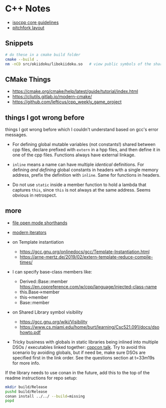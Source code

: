 # C++ Notes

- [isocpp core guidelines](https://isocpp.github.io/CppCoreGuidelines/CppCoreGuidelines)
- [pitchfork layout](https://api.csswg.org/bikeshed/?force=1&url=https://raw.githubusercontent.com/vector-of-bool/pitchfork/develop/data/spec.bs)

## Snippets

```sh
# do these in a cmake build folder
cmake --build .
nm -nCD src/okiidoku/libokiidoku.so   # view public symbols of the shared library sorted by address
```

## CMake Things

- https://cmake.org/cmake/help/latest/guide/tutorial/index.html
- https://cliutils.gitlab.io/modern-cmake/
- https://github.com/lefticus/cpp_weekly_game_project

## things I got wrong before

things I got wrong before which I couldn't understand based on gcc's error messages.

- For defining global mutable variables (not constants!) shared between cpp files, declare prefixed with `extern` in a hpp files, and then define it in one of the cpp files. Functions always have external linkage.

- `inline` means a name can have multiple _identical_ definitions. For defining _and defining_ global constants in headers with a single memory address, prefix the definition with `inline`. Same for functions in headers.

- Do not use `static` inside a member function to hold a lambda that captures `this`, since `this` is not always at the same address. Seems obvious in retrospect.

## more

- [file open mode shorthands](https://en.cppreference.com/w/cpp/io/basic_filebuf/open)

- [modern iterators](https://www.internalpointers.com/post/writing-custom-iterators-modern-cpp)

- on Template instantiation
  - https://gcc.gnu.org/onlinedocs/gcc/Template-Instantiation.html
  - https://arne-mertz.de/2019/02/extern-template-reduce-compile-times/

- I can specify base-class members like:
  - Derived::Base::member
    https://en.cppreference.com/w/cpp/language/injected-class-name
  - this.Base->member
  - this->member
  - Base<ARGS>::member

- on Shared Library symbol visibility
  - https://gcc.gnu.org/wiki/Visibility
  - https://www.cs.miami.edu/home/burt/learning/Csc521.091/docs/dsohowto.pdf

- Tricky business with globals in static libraries being inlined into multiple DSOs / executables linked together: [cppcon talk](https://www.youtube.com/watch?v=xVT1y0xWgww&ab_channel=CppCon&t=4m25s). Try to avoid this scenario by avoiding globals, but if need be, make sure DSOs are specified first in the link order. See the questions section at t=33m19s for more info.

If the library needs to use conan in the future, add this to the top of the readme instructions for repo setup:

```sh
mkdir build/Release
pushd build/Release
conan install ../../ --build=missing
popd
```